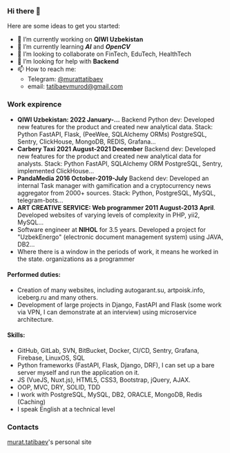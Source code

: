 ### Hi there 👋

Here are some ideas to get you started:

- 🔭 I’m currently working on **QIWI Uzbekistan**
- 🌱 I’m currently learning **_AI_** and **_OpenCV_**
- 👯 I’m looking to collaborate on FinTech, EduTech, HealthTech
- 🤔 I’m looking for help with **Backend**
- 📫 How to reach me:
  - Telegram: [@murattatibaev](https://t.me/murattatibaev)
  - email: tatibaevmurod@gmail.com

### Work expirence
- **QIWI Uzbekistan: 2022 January-...** Backend Python dev: Developed new features for the product and created new analytical data. Stack: Python FastAPI, Flask, (PeeWee, SQLAlchemy ORMs) PostgreSQL, Sentry, ClickHouse, MongoDB, REDIS, Grafana…
- **Carbery Taxi 2021 August-2021 December** Backend dev: Developed new features for the product and created new analytical data for analysts. Stack: Python FastAPI, SQLAlchemy ORM PostgreSQL, Sentry, implemented ClickHouse…
- **PandaMedia 2016 October-2019-July** Backend dev: Developed an internal Task manager with gamification and a cryptocurrency news aggregator from 2000+ sources. Stack: Python, PostgreSQL, MySQL, telegram-bots…
- **ART CREATIVE SERVICE: Web programmer 2011 August-2013 April**. Developed websites of varying levels of complexity in PHP, yii2, MySQL...
- Software engineer at **NIHOL** for 3.5 years. Developed a project for "UzbekEnergo" (electronic document management system) using JAVA, DB2…
- Where there is a window in the periods of work, it means he worked in the state. organizations as a programmer

#### Performed duties:
- Creation of many websites, including autogarant.su, artpoisk.info, iceberg.ru and many others.
- Development of large projects in Django, FastAPI and Flask (some work via VPN, I can demonstrate at an interview) using microservice architecture.

#### Skills:
- GitHub, GitLab, SVN, BitBucket, Docker, CI/CD, Sentry, Grafana, Firebase, LinuxOS, SQL
- Python frameworks (FastAPI, Flask, Django, DRF), I can set up a bare server myself and run the application on it.
- JS (VueJS, Nuxt.js), HTML5, CSS3, Bootstrap, jQuery, AJAX.
- OOP, MVC, DRY, SOLID, TDD
- I work with PostgreSQL, MySQL, DB2, ORACLE, MongoDB, Redis (Caching)
- I speak English at a technical level

### Contacts
[murat.tatibaev](https://murat.tatibaev.uz)'s personal site
